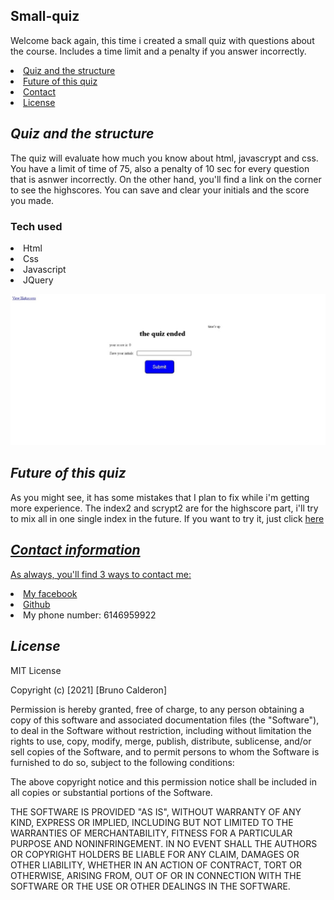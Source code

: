 
## <h2>Small-quiz</h2>
<p> Welcome back again, this time i created a small quiz with questions about the course. Includes a time limit and a penalty if you answer incorrectly.
</p>
 <li>
            <a href="#Quiz">Quiz and the structure</a>
             </li>
            <li>
                <a href="#Future">Future of this quiz</a>
            </li>
             <li>
                 <a href="#contact">Contact</a>
             </li>
           <li>
                 <a href="#license">License</a>
             </li>

## <h2 id="Quiz"><i>Quiz and the structure</i></h2>
 
 <p> The quiz will evaluate how much you know about html, javascrypt and css. You have a limit of time of 75, also a penalty of 10 sec for every question that is asnwer incorrectly. On the other hand, you'll find a link on the corner to see the highscores. You can save and clear your initials and the score you made.</p>
 <h3>Tech used</h3> 
 <li>Html</li>
<li>Css</li>
<li>Javascript</li>
<li>JQuery</li>


 <img src="Web capture_19-5-2021_213958_.jpeg" alt="Failed to load picture"></a>

 ## <h2 id="Future"><i> Future of this quiz</i></h2>
 <p> As you might see, it has some mistakes that I plan to fix while i'm getting more experience. The index2 and scrypt2 are for the highscore part, i'll try to mix all in one single index in the future. If you want to try it, just click <a href="https://bruno192000.github.io/Small-quiz/" target="_blank">here</p>

 ## <h2 id="contact"><i>Contact information</i></h2>
<p> As always, you'll find 3 ways to contact me:</p>
    <li><a href="https://www.facebook.com/elrubiuhs" target="_blank">My facebook</a></li>
    <li><a href="https://github.com/bruno192000" target="_blank">Github</a></li>
    <li>My phone number: 6146959922</li>
    
## <h2 id="license"><i>License</i></h2>

<p>MIT License

Copyright (c) [2021] [Bruno Calderon]

Permission is hereby granted, free of charge, to any person obtaining a copy of this software and associated documentation files (the "Software"), to deal in the Software without restriction, including without limitation the rights to use, copy, modify, merge, publish, distribute, sublicense, and/or sell copies of the Software, and to permit persons to whom the Software is furnished to do so, subject to the following conditions:

The above copyright notice and this permission notice shall be included in all copies or substantial portions of the Software.

THE SOFTWARE IS PROVIDED "AS IS", WITHOUT WARRANTY OF ANY KIND, EXPRESS OR IMPLIED, INCLUDING BUT NOT LIMITED TO THE WARRANTIES OF MERCHANTABILITY, FITNESS FOR A PARTICULAR PURPOSE AND NONINFRINGEMENT. IN NO EVENT SHALL THE AUTHORS OR COPYRIGHT HOLDERS BE LIABLE FOR ANY CLAIM, DAMAGES OR OTHER LIABILITY, WHETHER IN AN ACTION OF CONTRACT, TORT OR OTHERWISE, ARISING FROM, OUT OF OR IN CONNECTION WITH THE SOFTWARE OR THE USE OR OTHER DEALINGS IN THE SOFTWARE.</p>

       
